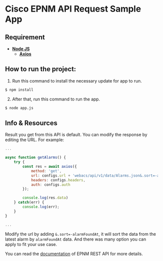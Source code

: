 # Cisco EPNM API Request Sample App

## Requirement
- [**Node JS**](https://nodejs.org/en/download/)
  - [**Axios**](https://github.com/axios/axios)

## How to run the project:
1. Run this command to install the necessary update for app to run.
```bash
$ npm install
```
2. After that, run this command to run the app.
```bash
$ node app.js
```

## Info & Resources
Result you get from this API is default. You can modify the response by editing the URL. For example:

```js
...

async function getAlarms() {
    try {
        const res = await axios({
            method: 'get',
            url: configs.url + 'webacs/api/v1/data/Alarms.json&.sort=-alarmFoundAt',
            headers: configs.headers,
            auth: configs.auth
        });

        console.log(res.data)
    } catch(err) {
        console.log(err);
    }
}

...
```

Modify the url by adding `&.sort=-alarmFoundAt`, it will sort the data from the latest alarm by `alarmFoundAt` data. And there was many option you can apply to fit your use case.

You can read the [documentation](https://www.cisco.com/c/en/us/support/cloud-systems-management/evolved-programmable-network-epn-manager/products-documentation-roadmaps-list.html) of EPNM REST API for more details.
